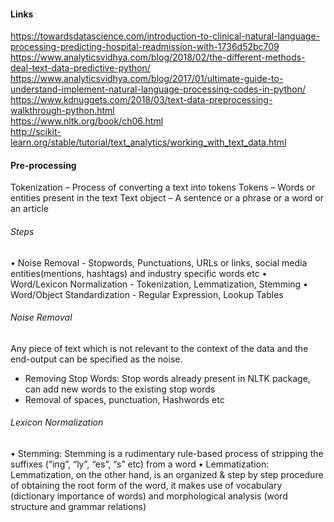 #### Links
https://towardsdatascience.com/introduction-to-clinical-natural-language-processing-predicting-hospital-readmission-with-1736d52bc709 <br/>
https://www.analyticsvidhya.com/blog/2018/02/the-different-methods-deal-text-data-predictive-python/ <br/>
https://www.analyticsvidhya.com/blog/2017/01/ultimate-guide-to-understand-implement-natural-language-processing-codes-in-python/ <br/>
https://www.kdnuggets.com/2018/03/text-data-preprocessing-walkthrough-python.html <br/>
https://www.nltk.org/book/ch06.html <br/>
http://scikit-learn.org/stable/tutorial/text_analytics/working_with_text_data.html <br/>


#### Pre-processing
Tokenization – Process of converting a text into tokens
Tokens – Words or entities present in the text
Text object – A sentence or a phrase or a word or an article
###### Steps
• Noise Removal - Stopwords, Punctuations, URLs or links, social media entities(mentions, hashtags) and industry specific words etc
• Word/Lexicon Normalization - Tokenization, Lemmatization, Stemming
• Word/Object Standardization - Regular Expression, Lookup Tables
###### Noise Removal
Any piece of text which is not relevant to the context of the data and the end-output can be specified as the noise.
* Removing Stop Words: Stop words already present in NLTK package, can add new words to the existing stop words
* Removal of spaces, punctuation, Hashwords etc
###### Lexicon Normalization
• Stemming: Stemming is a rudimentary rule-based process of stripping the suffixes (“ing”, “ly”, “es”, “s” etc) from a word
• Lemmatization: Lemmatization, on the other hand, is an organized & step by step procedure of obtaining the root form of the word, it makes use of vocabulary (dictionary importance of words) and morphological analysis (word structure and grammar relations)









